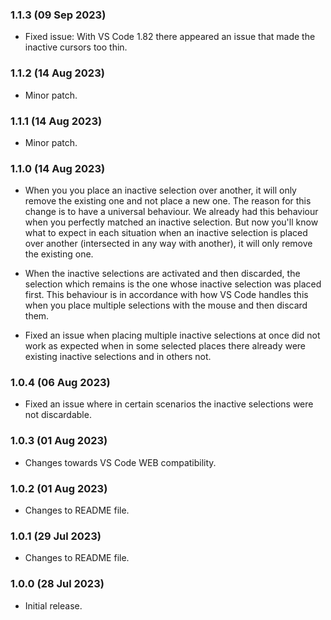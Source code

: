 ### 1.1.3 (09 Sep 2023)

-  Fixed issue: With VS Code 1.82 there appeared an issue that made the inactive cursors too thin.

### 1.1.2 (14 Aug 2023)

-  Minor patch.

### 1.1.1 (14 Aug 2023)

-  Minor patch.

### 1.1.0 (14 Aug 2023)

-  When you you place an inactive selection over another, it will only remove the existing one and not place a new one. The reason for this change is to have a universal behaviour. We already had this behaviour when you perfectly matched an inactive selection. But now you'll know what to expect in each situation when an inactive selection is placed over another (intersected in any way with another), it will only remove the existing one.

-  When the inactive selections are activated and then discarded, the selection which remains is the one whose inactive selection was placed first. This behaviour is in accordance with how VS Code handles this when you place multiple selections with the mouse and then discard them.

-  Fixed an issue when placing multiple inactive selections at once did not work as expected when in some selected places there already were existing inactive selections and in others not.

### 1.0.4 (06 Aug 2023)

-  Fixed an issue where in certain scenarios the inactive selections were not discardable.

### 1.0.3 (01 Aug 2023)

-  Changes towards VS Code WEB compatibility.

### 1.0.2 (01 Aug 2023)

-  Changes to README file.

### 1.0.1 (29 Jul 2023)

-  Changes to README file.

### 1.0.0 (28 Jul 2023)

-  Initial release.

